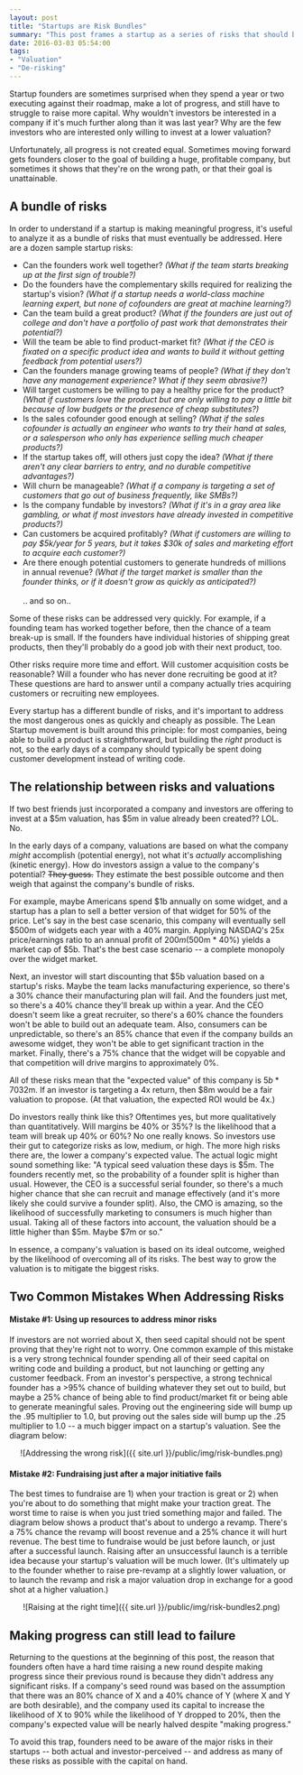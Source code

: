 ```yaml
---
layout: post
title: "Startups are Risk Bundles"
summary: "This post frames a startup as a series of risks that should be mitigated, and offers advice for how to prioritize and address those risks."
date: 2016-03-03 05:54:00
tags:
- "Valuation"
- "De-risking"
---
```

Startup founders are sometimes surprised when they spend a year or two executing against their roadmap, make a lot of progress, and still have to struggle to raise more capital. Why wouldn't investors be interested in a company if it's much further along than it was last year? Why are the few investors who are interested only willing to invest at a lower valuation?

Unfortunately, all progress is not created equal. Sometimes moving forward gets founders closer to the goal of building a huge, profitable company, but sometimes it shows that they're on the wrong path, or that their goal is unattainable. 

## A bundle of risks 
In order to understand if a startup is making meaningful progress, it's useful to analyze it as a bundle of risks that must eventually be addressed. Here are a dozen sample startup risks:

- Can the founders work well together? _(What if the team starts breaking up at the first sign of trouble?)_
- Do the founders have the complementary skills required for realizing the startup's vision? _(What if a startup needs a world-class machine learning expert, but none of cofounders are great at machine learning?)_
- Can the team build a great product? _(What if the founders are just out of college and don't have a portfolio of past work that demonstrates their potential?)_
- Will the team be able to find product-market fit? _(What if the CEO is fixated on a specific product idea and wants to build it without getting feedback from potential users?)_
- Can the founders manage growing teams of people? _(What if they don't have any management experience? What if they seem abrasive?)_
- Will target customers be willing to pay a healthy price for the product? _(What if customers love the product but are only willing to pay a little bit because of low budgets or the presence of cheap substitutes?)_
- Is the sales cofounder good enough at selling? _(What if the sales cofounder is actually an engineer who wants to try their hand at sales, or a salesperson who only has experience selling much cheaper products?)_
- If the startup takes off, will others just copy the idea? _(What if there aren't any clear barriers to entry, and no durable competitive advantages?)_
- Will churn be manageable? _(What if a company is targeting a set of customers that go out of business frequently, like SMBs?)_
- Is the company fundable by investors? _(What if it's in a gray area like gambling, or what if most investors have already invested in competitive products?)_
- Can customers be acquired profitably? _(What if customers are willing to pay $5k/year for 5 years, but it takes $30k of sales and marketing effort to acquire each customer?)_ 
- Are there enough potential customers to generate hundreds of millions in annual revenue? _(What if the target market is smaller than the founder thinks, or if it doesn't grow as quickly as anticipated?)_<br><br>.. and so on..

Some of these risks can be addressed very quickly. For example, if a founding team has worked together before, then the chance of a team break-up is small. If the founders have individual histories of shipping great products, then they'll probably do a good job with their next product, too.

Other risks require more time and effort. Will customer acquisition costs be reasonable? Will a founder who has never done recruiting be good at it? These questions are hard to answer until a company actually tries acquiring customers or recruiting new employees. 

Every startup has a different bundle of risks, and it's important to address the most dangerous ones as quickly and cheaply as possible. The Lean Startup movement is built around this principle: for most companies, being able to build a product is straightforward, but building the _right_ product is not, so the early days of a company should typically be spent doing customer development instead of writing code. 

## The relationship between risks and valuations
If two best friends just incorporated a company and investors are offering to invest at a $5m valuation, has $5m in value already been created?? LOL. No.

In the early days of a company, valuations are based on what the company _might_ accomplish (potential energy), not what it's _actually_ accomplishing (kinetic energy). How do investors assign a value to the company's potential? <strike>They guess.</strike> They estimate the best possible outcome and then weigh that against the company's bundle of risks. 

For example, maybe Americans spend $1b annually on some widget, and a startup has a plan to sell a better version of that widget for 50% of the price. Let's say in the best case scenario, this company will eventually sell $500m of widgets each year with a 40% margin. Applying NASDAQ's 25x price/earnings ratio to an annual profit of $200m ($500m * 40%) yields a market cap of $5b. That's the best case scenario -- a complete monopoly over the widget market.

Next, an investor will start discounting that $5b valuation based on a startup's risks. Maybe the team lacks manufacturing experience, so there's a 30% chance their manufacturing plan will fail. And the founders just met, so there's a 40% chance they'll break up within a year. And the CEO doesn't seem like a great recruiter, so there's a 60% chance the founders won't be able to build out an adequate team. Also, consumers can be unpredictable, so there's an 85% chance that even if the company builds an awesome widget, they won't be able to get significant traction in the market. Finally, there's a 75% chance that the widget will be copyable and that competition will drive margins to approximately 0%.

All of these risks mean that the "expected value" of this company is $5b * 70% * 60% * 40% * 15% * 25% = ~$32m. If an investor is targeting a 4x return, then $8m would be a fair valuation to propose. (At that valuation, the expected ROI would be 4x.)

Do investors really think like this? Oftentimes yes, but more qualitatively than quantitatively. Will margins be 40% or 35%? Is the likelihood that a team will break up 40% or 60%? No one really knows. So investors use their gut to categorize risks as low, medium, or high. The more high risks there are, the lower a company's expected value. The actual logic might sound something like: "A typical seed valuation these days is $5m. The founders recently met, so the probability of a founder split is higher than usual. However, the CEO is a successful serial founder, so there's a much higher chance that she can recruit and manage effectively (and it's more likely she could survive a founder split). Also, the CMO is amazing, so the likelihood of successfully marketing to consumers is much higher than usual. Taking all of these factors into account, the valuation should be a little higher than $5m. Maybe $7m or so."

In essence, a company's valuation is based on its ideal outcome, weighed by the likelihood of overcoming all of its risks. The best way to grow the valuation is to mitigate the biggest risks. 

## Two Common Mistakes When Addressing Risks

#### Mistake #1: Using up resources to address minor risks
If investors are not worried about X, then seed capital should not be spent proving that they're right not to worry. One common example of this mistake is a very strong technical founder spending all of their seed capital on writing code and building a product, but not launching or getting any customer feedback. From an investor's perspective, a strong technical founder has a >95% chance of building whatever they set out to build, but maybe a 25% chance of being able to find product/market fit or being able to generate meaningful sales. Proving out the engineering side will bump up the .95 multiplier to 1.0, but proving out the sales side will bump up the .25 multiplier to 1.0 -- a much bigger impact on a startup's valuation. See the diagram below:

<center>![Addressing the wrong risk]({{ site.url }}/public/img/risk-bundles.png)</center>

#### Mistake #2: Fundraising just after a major initiative fails

The best times to fundraise are 1) when your traction is great or 2) when you're about to do something that might make your traction great. The worst time to raise is when you just tried something major and failed. The diagram below shows a product that's about to undergo a revamp. There's a 75% chance the revamp will boost revenue and a 25% chance it will hurt revenue. The best time to fundraise would be just before launch, or just after a successful launch. Raising after an unsuccessful launch is a terrible idea because your startup's valuation will be much lower. (It's ultimately up to the founder whether to raise pre-revamp at a slightly lower valuation, or to launch the revamp and risk a major valuation drop in exchange for a good shot at a higher valuation.)

<center>![Raising at the right time]({{ site.url }}/public/img/risk-bundles2.png)</center>


## Making progress can still lead to failure
Returning to the questions at the beginning of this post, the reason that founders often have a hard time raising a new round despite making progress since their previous round is because they didn't address any significant risks. If a company's seed round was based on the assumption that there was an 80% chance of X and a 40% chance of Y (where X and Y are both desirable), and the company used its capital to increase the likelihood of X to 90% while the likelihood of Y dropped to 20%, then the company's expected value will be nearly halved despite "making progress."

To avoid this trap, founders need to be aware of the major risks in their startups -- both actual and investor-perceived -- and address as many of these risks as possible with the capital on hand.